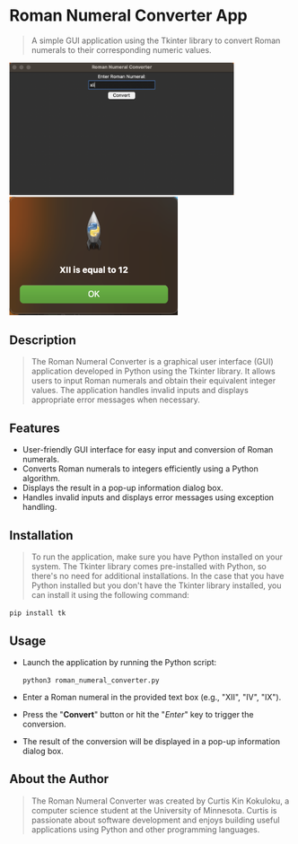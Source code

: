 # Roman Numeral Converter App

> A simple GUI application using the Tkinter library to convert Roman numerals to their corresponding numeric values.

<img src="entry-window.png" width="400"/>
<img src="result-window.png" width="300"/>

## Description

> The Roman Numeral Converter is a graphical user interface (GUI) application developed in Python using the Tkinter library. It allows users to input Roman numerals and obtain their equivalent integer values. The application handles invalid inputs and displays appropriate error messages when necessary.

## Features

- User-friendly GUI interface for easy input and conversion of Roman numerals.
- Converts Roman numerals to integers efficiently using a Python algorithm.
- Displays the result in a pop-up information dialog box.
- Handles invalid inputs and displays error messages using exception handling.

## Installation

> To run the application, make sure you have Python installed on your system.
> The Tkinter library comes pre-installed with Python, so there's no need for additional installations.
> In the case that you have Python installed but you don't have the Tkinter library installed, you can install it using the following command:

```pip install tk```

## Usage

- Launch the application by running the Python script:

    ```python3 roman_numeral_converter.py```

- Enter a Roman numeral in the provided text box (e.g., "XII", "IV", "IX").
- Press the "**Convert**" button or hit the "*Enter*" key to trigger the conversion.
- The result of the conversion will be displayed in a pop-up information dialog box.

## About the Author

> The Roman Numeral Converter was created by Curtis Kin Kokuloku, a computer science student at the University of Minnesota.
> Curtis is passionate about software development and enjoys building useful applications using Python and other programming languages.
